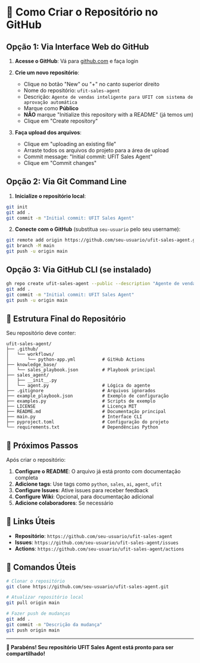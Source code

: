 # 🚀 Como Criar o Repositório no GitHub

## Opção 1: Via Interface Web do GitHub

1. **Acesse o GitHub**: Vá para [github.com](https://github.com) e faça login
2. **Crie um novo repositório**:
   - Clique no botão "New" ou "+" no canto superior direito
   - Nome do repositório: `ufit-sales-agent`
   - Descrição: `Agente de vendas inteligente para UFIT com sistema de aprovação automática`
   - Marque como **Público**
   - **NÃO** marque "Initialize this repository with a README" (já temos um)
   - Clique em "Create repository"

3. **Faça upload dos arquivos**:
   - Clique em "uploading an existing file"
   - Arraste todos os arquivos do projeto para a área de upload
   - Commit message: "Initial commit: UFIT Sales Agent"
   - Clique em "Commit changes"

## Opção 2: Via Git Command Line

1. **Inicialize o repositório local**:
```bash
git init
git add .
git commit -m "Initial commit: UFIT Sales Agent"
```

2. **Conecte com o GitHub** (substitua `seu-usuario` pelo seu username):
```bash
git remote add origin https://github.com/seu-usuario/ufit-sales-agent.git
git branch -M main
git push -u origin main
```

## Opção 3: Via GitHub CLI (se instalado)

```bash
gh repo create ufit-sales-agent --public --description "Agente de vendas inteligente para UFIT com sistema de aprovação automática"
git add .
git commit -m "Initial commit: UFIT Sales Agent"
git push -u origin main
```

## 📁 Estrutura Final do Repositório

Seu repositório deve conter:

```
ufit-sales-agent/
├── .github/
│   └── workflows/
│       └── python-app.yml          # GitHub Actions
├── knowledge_base/
│   └── sales_playbook.json         # Playbook principal
├── sales_agent/
│   ├── __init__.py
│   └── agent.py                    # Lógica do agente
├── .gitignore                      # Arquivos ignorados
├── example_playbook.json           # Exemplo de configuração
├── examples.py                     # Scripts de exemplo
├── LICENSE                         # Licença MIT
├── README.md                       # Documentação principal
├── main.py                         # Interface CLI
├── pyproject.toml                  # Configuração do projeto
└── requirements.txt                # Dependências Python
```

## 🎯 Próximos Passos

Após criar o repositório:

1. **Configure o README**: O arquivo já está pronto com documentação completa
2. **Adicione tags**: Use tags como `python`, `sales`, `ai`, `agent`, `ufit`
3. **Configure Issues**: Ative issues para receber feedback
4. **Configure Wiki**: Opcional, para documentação adicional
5. **Adicione colaboradores**: Se necessário

## 🔗 Links Úteis

- **Repositório**: `https://github.com/seu-usuario/ufit-sales-agent`
- **Issues**: `https://github.com/seu-usuario/ufit-sales-agent/issues`
- **Actions**: `https://github.com/seu-usuario/ufit-sales-agent/actions`

## 📝 Comandos Úteis

```bash
# Clonar o repositório
git clone https://github.com/seu-usuario/ufit-sales-agent.git

# Atualizar repositório local
git pull origin main

# Fazer push de mudanças
git add .
git commit -m "Descrição da mudança"
git push origin main
```

---

**🎉 Parabéns! Seu repositório UFIT Sales Agent está pronto para ser compartilhado!**
